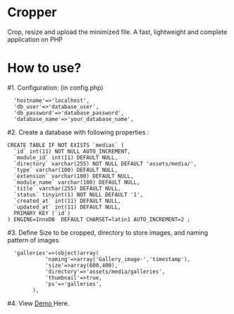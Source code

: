 # Cropper
Crop, resize and upload the minimized file. A fast, lightweight and complete application on PHP
# How to use?

#1. Configuration: (in config.php)

      'hostname'=>'localhost',
      'db_user'=>'database_user',
      'db_password'=>'database_password',
      'database_name'=>'your_database_name',
  
#2. Create a database with following properties :

    CREATE TABLE IF NOT EXISTS `medias` (
      `id` int(11) NOT NULL AUTO_INCREMENT,
      `module_id` int(11) DEFAULT NULL,
      `directory` varchar(255) NOT NULL DEFAULT 'assets/media/',
      `type` varchar(100) DEFAULT NULL,
      `extension` varchar(100) DEFAULT NULL,
      `module_name` varchar(100) DEFAULT NULL,
      `title` varchar(255) DEFAULT NULL,
      `status` tinyint(1) NOT NULL DEFAULT '1',
      `created_at` int(11) DEFAULT NULL,
      `updated_at` int(11) DEFAULT NULL,
      PRIMARY KEY (`id`)
    ) ENGINE=InnoDB  DEFAULT CHARSET=latin1 AUTO_INCREMENT=2 ;
   
  #3. Define Size to be cropped, directory to store images, and naming pattern of images
  
      'galleries'=>(object)array(
                'naming'=>array('Gallery_image-','timestamp'),
                'size'=>array(600,400),
                'directory'=>'assets/media/galleries',
                'thumbnail'=>true,
                'ps'=>'galleries',
            ),
#4. View <a href="http://ishworprasadrijal.com.np" target="_blank"> Demo </a> Here.
